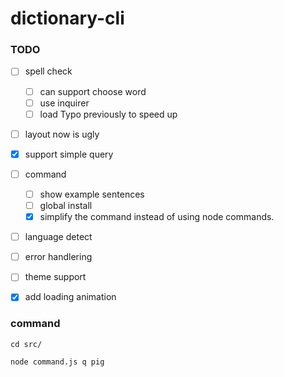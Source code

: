 # dictionary-cli


### TODO
- [ ] spell check
  - [ ] can support choose word
  - [ ] use inquirer
  - [ ] load Typo previously to speed up
- [ ] layout now is ugly
- [x] support simple query
- [ ] command
  - [ ] show example sentences
  - [ ] global install
  - [x] simplify the command instead of using node commands.
- [ ] language detect
- [ ] error handlering
- [ ] theme support
- [x] add loading animation


### command

```shell
cd src/

node command.js q pig
```